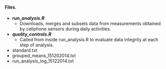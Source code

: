 #### Files.

* **_run_analysis.R_**
  * Downloads, merges and subsets data from measurements obtained by cellphone sensors during daily activities.
* **_quality_controls.R_**
  * Called from inside run_analysis.R to evaluate data integrity at each step of analysis.
* standard.txt
* grouped_means_151202014.txt
* run_analysis_log_15122014.txt
